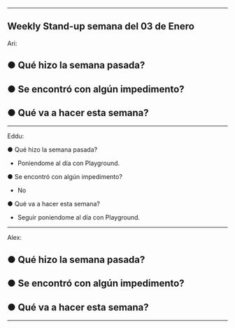 ------------------------------------------------------------------------------------------------------
Weekly Stand-up semana del 03 de Enero
------------------------------------------------------------------------------------------------------
Ari: 

● Qué hizo la semana pasada?
   - 

● Se encontró con algún impedimento?
   - 


● Qué va a hacer esta semana?
   - 

---------------------------------------------------
Eddu: 

● Qué hizo la semana pasada?
   - Poniendome al día con Playground.

● Se encontró con algún impedimento?
   - No 

● Qué va a hacer esta semana?
   - Seguir poniendome al día con Playground.

---------------------------------------------------
Alex: 

● Qué hizo la semana pasada?
   - 

● Se encontró con algún impedimento?
   - 

● Qué va a hacer esta semana?
   - 

------------------------------------------------------------------------------------------------------